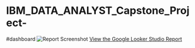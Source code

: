 # IBM_DATA_ANALYST_Capstone_Project-

#dashboard
![Report Screenshot](path-to-screenshot-image)
[View the Google Looker Studio Report]([https://yourusername.github.io/your-repo/](https://lookerstudio.google.com/reporting/96685a60-f7d1-4cdb-b980-bb833405e93d))
